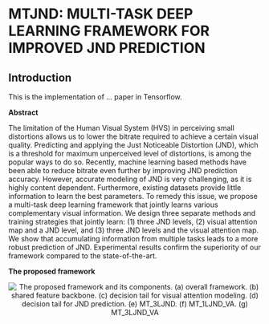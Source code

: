 # MTJND: MULTI-TASK DEEP LEARNING FRAMEWORK FOR IMPROVED JND PREDICTION

## Introduction

This is the implementation of ... paper in Tensorflow.

**Abstract**

The limitation of the Human Visual System (HVS) in perceiving small distortions allows us to lower the bitrate required to achieve a certain visual quality. Predicting and applying the Just Noticeable Distortion (JND), which is a threshold for maximum unperceived level of distortions, is among the popular ways to do so. Recently, machine learning based methods have been able to reduce bitrate even further by improving JND prediction accuracy. However, accurate modeling of JND is very challenging, as it is highly content dependent. Furthermore, existing datasets provide little information to learn the best parameters. To remedy this issue, we propose a multi-task deep learning framework that jointly learns various complementary visual information. We design three separate methods and training strategies that jointly learn: (1) three JND levels, (2) visual attention map and a JND level, and (3) three JND levels and the visual attention map. We show that accumulating information from multiple tasks leads to a more robust prediction of JND. Experimental results confirm the superiority of our framework compared to the state-of-the-art.


**The proposed framework**
<p align="center">
  <img src="https://github.com/sanaznami/MTJND/assets/59918141/83777f72-da50-4087-a720-f527d6ee23e8" alt="The proposed framework and its components. (a) overall framework. (b) shared feature backbone. (c) decision tail for visual attention modeling. (d) decision tail for JND prediction. (e) MT_3LJND. (f) MT_1LJND_VA. (g) MT_3LJND_VA">
</p>


